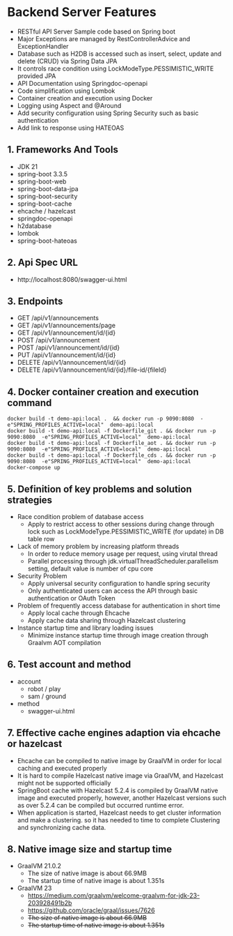# Backend Server Features
- RESTful API Server Sample code based on Spring boot
- Major Exceptions are managed by RestControllerAdvice and ExceptionHandler
- Database such as H2DB is accessed such as insert, select, update and delete (CRUD) via Spring Data JPA
- It controls race condition using LockModeType.PESSIMISTIC_WRITE provided JPA
- API Documentation using Springdoc-openapi
- Code simplification using Lombok
- Container creation and execution using Docker
- Logging using Aspect and @Around
- Add security configuration using Spring Security such as basic authentication
- Add link to response using HATEOAS

## 1. Frameworks And Tools
- JDK 21
- spring-boot 3.3.5
- spring-boot-web
- spring-boot-data-jpa
- spring-boot-security
- spring-boot-cache
- ehcache / hazelcast
- springdoc-openapi
- h2database
- lombok
- spring-boot-hateoas

## 2. Api Spec URL
- http://localhost:8080/swagger-ui.html

## 3. Endpoints
- GET /api/v1/announcements
- GET /api/v1/announcements/page
- GET /api/v1/announcement/id/{id}
- POST /api/v1/announcement 
- POST /api/v1/announcement/id/{id}
- PUT /api/v1/announcement/id/{id} 
- DELETE /api/v1/announcement/id/{id}
- DELETE /api/v1/announcement/id/{id}/file-id/{fileId}

## 4. Docker container creation and execution command 

```
docker build -t demo-api:local .  && docker run -p 9090:8080  -e"SPRING_PROFILES_ACTIVE=local"  demo-api:local
docker build -t demo-api:local -f Dockerfile_git . && docker run -p 9090:8080  -e"SPRING_PROFILES_ACTIVE=local"  demo-api:local
docker build -t demo-api:local -f Dockerfile_aot . && docker run -p 9090:8080  -e"SPRING_PROFILES_ACTIVE=local"  demo-api:local
docker build -t demo-api:local -f Dockerfile_cds . && docker run -p 9090:8080  -e"SPRING_PROFILES_ACTIVE=local"  demo-api:local
docker-compose up
```

## 5. Definition of key problems and solution strategies
- Race condition problem of database access
  - Apply to restrict access to other sessions during change through lock such as LockModeType.PESSIMISTIC_WRITE (for update) in DB table row
- Lack of memory problem by increasing platform threads
  - In order to reduce memory usage per request, using virutal thread
  - Parallel processing through jdk.virtualThreadScheduler.parallelism setting, default value is number of cpu core
- Security Problem
  - Apply universal security configuration to handle spring security
  - Only authenticated users can access the API through basic authentication or OAuth Token
- Problem of frequently access database for authentication in short time
  - Apply local cache through Ehcache
  - Apply cache data sharing through Hazelcast clustering
- Instance startup time and library loading issues
  - Minimize instance startup time through image creation through Graalvm AOT compilation

## 6. Test account and method  
- account
  - robot / play
  - sam / ground
- method
  - swagger-ui.html

## 7. Effective cache engines adaption via ehcache or hazelcast
- Ehcache can be compiled to native image by GraalVM in order for local caching and executed properly
- It is hard to compile Hazelcast native image via GraalVM, and Hazelcast might not be supported officially
- SpringBoot cache with Hazelcast 5.2.4 is compiled by GraalVM native image and executed properly, however, another Hazelcast versions such as over 
  5.2.4 can be compiled but occurred runtime error.
- When application is started, Hazelcast needs to get cluster information and make a clustering. so it has needed to time to complete Clustering and synchronizing cache data. 

## 8. Native image size and startup time
- GraalVM 21.0.2
  - The size of native image is about 66.9MB
  - The startup time of native image is about 1.351s
- GraalVM 23 
  - https://medium.com/graalvm/welcome-graalvm-for-jdk-23-203928491b2b  
  - https://github.com/oracle/graal/issues/7626
  - ~~The size of native image is about 66.9MB~~
  - ~~The startup time of native image is about 1.351s~~